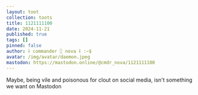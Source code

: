 ```yaml
---
layout: toot
collection: toots
title: 1121111100
date: 2024-11-21
published: true
tags: []
pinned: false
author: ⸸ commander ░ nova ⸸ :~$
avatar: /img/avatar/daemon.jpeg
mastodon: https://mastodon.online/@cmdr_nova/1121111100
---
```


Maybe, being vile and poisonous for clout on social media, isn't something we want on Mastodon
